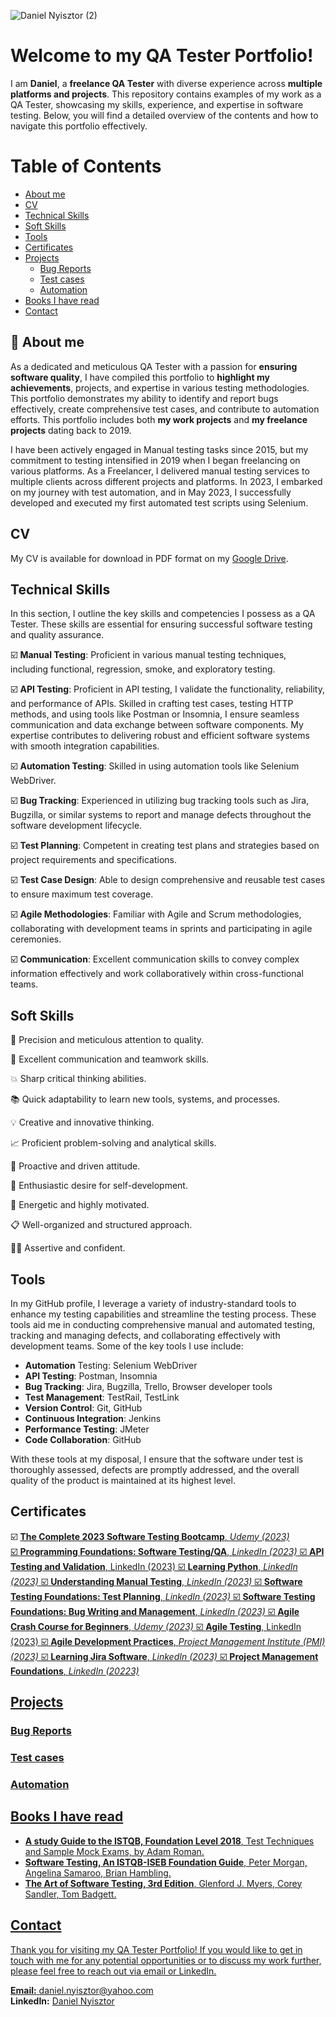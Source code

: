 ![Daniel Nyisztor (2)](https://github.com/danielN91/danielN91/assets/141241895/04189374-a16e-45e3-9ff8-781019d56c61)


# Welcome to my QA Tester Portfolio! 

I am **Daniel**, a **freelance QA Tester** with diverse experience across **multiple platforms and projects**. This repository contains examples of my work as a QA Tester, showcasing my skills, experience, and expertise in software testing. Below, you will find a detailed overview of the contents and how to navigate this portfolio effectively.

# Table of Contents
- [About me](#aboutme)
- [CV](#cv)
- [Technical Skills](#technical-skills)
- [Soft Skills](#soft-skills)
- [Tools](#tools)
- [Certificates](#certificates)
- [Projects](#projects)
    * [Bug Reports](#bug-reports)
    * [Test cases](#test-cases)
    * [Automation](#automation)
- [Books I have read](#books-i-have-read)
- [Contact](#contact)
  
## <a name="aboutme">:mag_right: About me</a>
As a dedicated and meticulous QA Tester with a passion for **ensuring software quality**, I have compiled this portfolio to **highlight my achievements**, projects, and expertise in various testing methodologies. This portfolio demonstrates my ability to identify and report bugs effectively, create comprehensive test cases, and contribute to automation efforts.
This portfolio includes both **my work projects** and **my freelance projects** dating back to 2019.

I have been actively engaged in Manual testing tasks since 2015, but my commitment to testing intensified in 2019 when I began freelancing on various platforms. As a Freelancer, I delivered manual testing services to multiple clients across different projects and platforms. In 2023, I embarked on my journey with test automation, and in May 2023, I successfully developed and executed my first automated test scripts using Selenium.

## CV

My CV is available for download in PDF format on my [Google Drive](https://github.com/danielN91/danielN91/files/12241621/Daniel_Nyisztor_QA_Tester.pdf).

## Technical Skills
In this section, I outline the key skills and competencies I possess as a QA Tester. These skills are essential for ensuring successful software testing and quality assurance.

☑️ __Manual Testing__: Proficient in various manual testing techniques, including functional, regression, smoke, and exploratory testing.

☑️ __API Testing__: Proficient in API testing, I validate the functionality, reliability, and performance of APIs. Skilled in crafting test cases, testing HTTP methods, and using tools like Postman or Insomnia, I ensure seamless communication and data exchange between software components. My expertise contributes to delivering robust and efficient software systems with smooth integration capabilities.

☑️ __Automation Testing__: Skilled in using automation tools like Selenium WebDriver.

☑️ __Bug Tracking__: Experienced in utilizing bug tracking tools such as Jira, Bugzilla, or similar systems to report and manage defects throughout the software development lifecycle.

☑️ __Test Planning__: Competent in creating test plans and strategies based on project requirements and specifications.

☑️ __Test Case Design__: Able to design comprehensive and reusable test cases to ensure maximum test coverage.

☑️ __Agile Methodologies__: Familiar with Agile and Scrum methodologies, collaborating with development teams in sprints and participating in agile ceremonies.

☑️ __Communication__: Excellent communication skills to convey complex information effectively and work collaboratively within cross-functional teams.

## Soft Skills
🔎 Precision and meticulous attention to quality.

🙌 Excellent communication and teamwork skills.

💥 Sharp critical thinking abilities.

📚 Quick adaptability to learn new tools, systems, and processes.

💡 Creative and innovative thinking.

:chart_with_upwards_trend: Proficient problem-solving and analytical skills.

:rocket: Proactive and driven attitude.

🔁 Enthusiastic desire for self-development.

🔋 Energetic and highly motivated.

:clipboard: Well-organized and structured approach.

🙅‍♀️ Assertive and confident.


## Tools

In my GitHub profile, I leverage a variety of industry-standard tools to enhance my testing capabilities and streamline the testing process. These tools aid me in conducting comprehensive manual and automated testing, tracking and managing defects, and collaborating effectively with development teams. Some of the key tools I use include:

* __Automation__ Testing: Selenium WebDriver
* __API Testing__: Postman, Insomnia
* __Bug Tracking__: Jira, Bugzilla, Trello, Browser developer tools
* __Test Management__: TestRail, TestLink
* __Version Control__: Git, GitHub
* __Continuous Integration__: Jenkins
* __Performance Testing__: JMeter
* __Code Collaboration__: GitHub

With these tools at my disposal, I ensure that the software under test is thoroughly assessed, defects are promptly addressed, and the overall quality of the product is maintained at its highest level.

## Certificates
☑️ <a href="https://www.udemy.com/certificate//" target="_blank"> __The Complete 2023 Software Testing Bootcamp__, _Udemy (2023)_<br/>
☑️ <a href="https://www.udemy.com/certificate//" target="_blank"> __Programming Foundations: Software Testing/QA__, _LinkedIn (2023)_
☑️ <a href="https://www.udemy.com/certificate//" target="_blank"> __API Testing and Validation__, LinkedIn (2023)
☑️ <a href="https://www.udemy.com/certificate//" target="_blank"> __Learning Python__, _LinkedIn (2023)_
☑️ <a href="https://www.udemy.com/certificate//" target="_blank"> __Understanding Manual Testing__, _LinkedIn (2023)_
☑️ <a href="https://www.udemy.com/certificate//" target="_blank"> __Software Testing Foundations: Test Planning__, _LinkedIn (2023)_
☑️ <a href="https://www.udemy.com/certificate//" target="_blank"> __Software Testing Foundations: Bug Writing and Management__, _LinkedIn (2023)_
☑️ <a href="https://www.udemy.com/certificate//" target="_blank"> __Agile Crash Course for Beginners__, _Udemy (2023)_
☑️ <a href="https://www.udemy.com/certificate//" target="_blank"> __Agile Testing__, LinkedIn (2023)
☑️ <a href="https://www.udemy.com/certificate//" target="_blank"> __Agile Development Practices__, _Project Management Institute (PMI) (2023)_
☑️ <a href="https://www.udemy.com/certificate//" target="_blank"> __Learning Jira Software__, _LinkedIn (2023)_
☑️ <a href="https://www.udemy.com/certificate//" target="_blank"> __Project Management Foundations__, _LinkedIn (20223)_

## Projects

### Bug Reports



### Test cases



### Automation


## Books I have read
* __A study Guide to the ISTQB, Foundation Level 2018__, Test Techniques and Sample Mock Exams, by Adam Roman.
* __Software Testing, An ISTQB-ISEB Foundation Guide__, Peter Morgan, Angelina Samaroo, Brian Hambling.
* __The Art of Software Testing, 3rd Edition__, Glenford J. Myers, Corey Sandler, Tom Badgett.


## Contact
Thank you for visiting my QA Tester Portfolio! If you would like to get in touch with me for any potential opportunities or to discuss my work further, please feel free to reach out via email or LinkedIn.

__Email:__ daniel.nyisztor@yahoo.com <br/>
__LinkedIn:__ [Daniel Nyisztor](https://www.linkedin.com/in/daniel-nyisztor91/)



